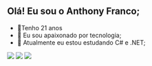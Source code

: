 ## Olá! Eu sou o Anthony Franco; 

- 🎉Tenho 21 anos 
- 🤖 Eu sou apaixonado por tecnologia;
- 🌱 Atualmente eu estou estudando C# e .NET;

<div> 
  <a href="https://www.instagram.com/anthonyfranco__/" target="_blank"><img src="https://img.shields.io/badge/-Instagram-%23E4405F?style=for-the-badge&logo=instagram&logoColor=white" target="_blank"></a>
  <a href = "mailto:anthoony2002@outlook.com"><img src="https://img.shields.io/badge/Microsoft_Outlook-0078D4?style=for-the-badge&logo=microsoft-outlook&logoColor=white"></a>
  <a href="www.linkedin.com/in/anthony-franco-007203212"><img src="https://img.shields.io/badge/-LinkedIn-%230077B5?style=for-the-badge&logo=linkedin&logoColor=white" target="_blank"></a> 
</div>
